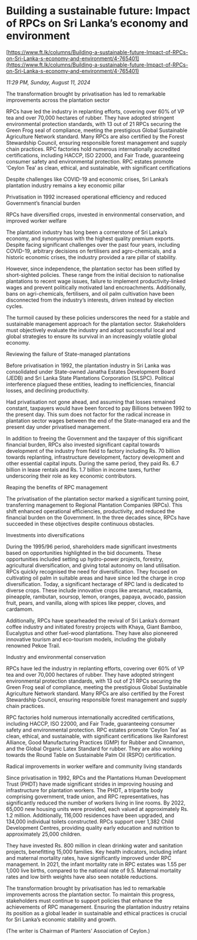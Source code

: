 # Building a sustainable future: Impact of RPCs on Sri Lanka’s economy and environment

[https://www.ft.lk/columns/Building-a-sustainable-future-Impact-of-RPCs-on-Sri-Lanka-s-economy-and-environment/4-765401](https://www.ft.lk/columns/Building-a-sustainable-future-Impact-of-RPCs-on-Sri-Lanka-s-economy-and-environment/4-765401)

*11:29 PM, Sunday, August 11, 2024*

The transformation brought by privatisation has led to remarkable improvements across the plantation sector

RPCs have led the industry in replanting efforts, covering over 60% of VP tea and over 70,000 hectares of rubber. They have adopted stringent environmental protection standards, with 13 out of 21 RPCs securing the Green Frog seal of compliance, meeting the prestigious Global Sustainable Agriculture Network standard. Many RPCs are also certified by the Forest Stewardship Council, ensuring responsible forest management and supply chain practices. RPC factories hold numerous internationally accredited certifications, including HACCP, ISO 22000, and Fair Trade, guaranteeing consumer safety and environmental protection. RPC estates promote ‘Ceylon Tea’ as clean, ethical, and sustainable, with significant certifications

Despite challenges like COVID-19 and economic crises, Sri Lanka’s plantation industry remains a key economic pillar

Privatisation in 1992 increased operational efficiency and reduced Government’s financial burden

RPCs have diversified crops, invested in environmental conservation, and improved worker welfare

The plantation industry has long been a cornerstone of Sri Lanka’s economy, and synonymous with the highest quality premium exports. Despite facing significant challenges over the past four years, including COVID-19, arbitrary decisions on fertilisers and agro-chemicals, and a historic economic crises, the industry provided a rare pillar of stability.

However, since independence, the plantation sector has been stifled by short-sighted policies. These range from the initial decision to nationalise plantations to recent wage issues, failure to implement productivity-linked wages and prevent politically motivated land encroachments. Additionally, bans on agri-chemicals, fertilisers, and oil palm cultivation have been disconnected from the industry’s interests, driven instead by election cycles.

The turmoil caused by these policies underscores the need for a stable and sustainable management approach for the plantation sector. Stakeholders must objectively evaluate the industry and adopt successful local and global strategies to ensure its survival in an increasingly volatile global economy.

Reviewing the failure of State-managed plantations

Before privatisation in 1992, the plantation industry in Sri Lanka was consolidated under State-owned Janatha Estates Development Board (JEDB) and Sri Lanka State Plantations Corporation (SLSPC). Political interference plagued these entities, leading to inefficiencies, financial losses, and declining productivity.

Had privatisation not gone ahead, and assuming that losses remained constant, taxpayers would have been forced to pay Billions between 1992 to the present day. This sum does not factor for the radical increase in plantation sector wages between the end of the State-managed era and the present day under privatised management.

In addition to freeing the Government and the taxpayer of this significant financial burden, RPCs also invested significant capital towards development of the industry from field to factory including Rs. 70 billion towards replanting, infrastructure development, factory development and other essential capital inputs. During the same period, they paid Rs. 6.7 billion in lease rentals and Rs. 1.7 billion in income taxes, further underscoring their role as key economic contributors.

Reaping the benefits of RPC management

The privatisation of the plantation sector marked a significant turning point, transferring management to Regional Plantation Companies (RPCs). This shift enhanced operational efficiencies, productivity, and reduced the financial burden on the Government. In the three decades since, RPCs have succeeded in these objectives despite continuous obstacles.

Investments into diversifications

During the 1995/96 period, shareholders made significant investments based on opportunities highlighted in the bid documents. These opportunities included setting up hydro-power projects, forestry, agricultural diversification, and giving total autonomy on land utilisation. RPCs quickly recognised the need for diversification. They focused on cultivating oil palm in suitable areas and have since led the charge in crop diversification. Today, a significant hectarage of RPC land is dedicated to diverse crops. These include innovative crops like arecanut, macadamia, pineapple, rambutan, soursop, lemon, oranges, papaya, avocado, passion fruit, pears, and vanilla, along with spices like pepper, cloves, and cardamom.

Additionally, RPCs have spearheaded the revival of Sri Lanka’s dormant coffee industry and initiated forestry projects with Khaya, Giant Bamboo, Eucalyptus and other fuel-wood plantations. They have also pioneered innovative tourism and eco-tourism models, including the globally renowned Pekoe Trail.

Industry and environmental conservation

RPCs have led the industry in replanting efforts, covering over 60% of VP tea and over 70,000 hectares of rubber. They have adopted stringent environmental protection standards, with 13 out of 21 RPCs securing the Green Frog seal of compliance, meeting the prestigious Global Sustainable Agriculture Network standard. Many RPCs are also certified by the Forest Stewardship Council, ensuring responsible forest management and supply chain practices.

RPC factories hold numerous internationally accredited certifications, including HACCP, ISO 22000, and Fair Trade, guaranteeing consumer safety and environmental protection. RPC estates promote ‘Ceylon Tea’ as clean, ethical, and sustainable, with significant certifications like Rainforest Alliance, Good Manufacturing Practices (GMP) for Rubber and Cinnamon, and the Global Organic Latex Standard for rubber. They are also working towards the Round Table on Sustainable Palm Oil (RSPO) certification.

Radical improvements in worker welfare and community living standards

Since privatisation in 1992, RPCs and the Plantations Human Development Trust (PHDT) have made significant strides in improving housing and infrastructure for plantation workers. The PHDT, a tripartite body comprising government, trade union, and RPC representatives, has significantly reduced the number of workers living in line rooms. By 2022, 65,000 new housing units were provided, each valued at approximately Rs. 1.2 million. Additionally, 116,000 residences have been upgraded, and 134,000 individual toilets constructed. RPCs support over 1,382 Child Development Centres, providing quality early education and nutrition to approximately 25,000 children.

They have invested Rs. 800 million in clean drinking water and sanitation projects, benefitting 15,000 families. Key health indicators, including infant and maternal mortality rates, have significantly improved under RPC management. In 2021, the infant mortality rate in RPC estates was 1.55 per 1,000 live births, compared to the national rate of 9.5. Maternal mortality rates and low birth weights have also seen notable reductions.

The transformation brought by privatisation has led to remarkable improvements across the plantation sector. To maintain this progress, stakeholders must continue to support policies that enhance the achievements of RPC management. Ensuring the plantation industry retains its position as a global leader in sustainable and ethical practices is crucial for Sri Lanka’s economic stability and growth.

(The writer is Chairman of Planters’ Association of Ceylon.)

